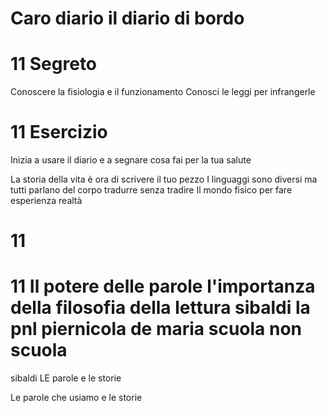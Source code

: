 # Caro diario il diario di bordo



# 11 Segreto

Conoscere la fisiologia e il funzionamento
Conosci le leggi per infrangerle 

# 11 Esercizio
Inizia a usare il diario e a segnare cosa fai per la tua salute

La storia della vita è ora di scrivere il tuo pezzo
I linguaggi sono diversi ma tutti parlano del corpo tradurre senza tradire
Il mondo fisico per fare esperienza realtà


# 11 





# 11 Il potere delle parole l'importanza della filosofia della lettura sibaldi la pnl piernicola de maria scuola non scuola


sibaldi LE parole e le storie 

Le parole che usiamo e le storie
<!--stackedit_data:
eyJoaXN0b3J5IjpbLTE5MjIxMjI5MDUsLTEwOTY3MTcwOTFdfQ
==
-->